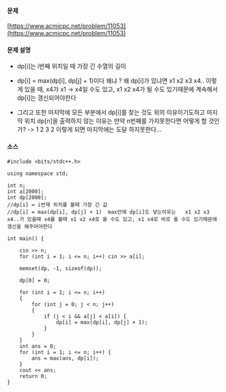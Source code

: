 #### 문제

[https://www.acmicpc.net/problem/11053](https://www.acmicpc.net/problem/11053)

#### 문제 설명

-   dp\[i\]는 i번째 위치일 때 가장 긴 수열의 길이

-   dp\[i\] = max(dp\[i\], dp\[j\] + 1)이다 왜냐 ? 왜 dp\[i\]가 있냐면 x1 x2 x3 x4.. 이렇게 있을 때, x4가 x1 -> x4일 수도 있고, x1 x2 x4가 될 수도 있기때문에 계속해서 dp\[i\]는 갱신되어야한다
-   그리고 또한 마지막에 모든 부분에서 dp\[i\]를 찾는 것도 위의 이유이기도하고 마지막 위치 dp\[n\]을 출력하지 않는 이유는 만약 n번째를 가지못한다면 어떻게 할 것인가? -> 1 2 3 2 이렇게 되면 마지막에는 도달 하지못한다...

#### 소스

```
#include <bits/stdc++.h>

using namespace std;

int n;
int a[2000];
int dp[2000];
//dp[i] = i번재 위치를 볼때 가장 긴 값 
//dp[i] = max(dp[i], dp[j] + 1)  max안에 dp[i]도 넣는이유는   x1 x2 x3 x4..가 있을때 x4를 볼때 x1 x2 x4로 올 수도 있고, x1 x4로 바로 올 수도 있기때문에 갱신을 해주어야한다 

int main() {

    cin >> n;
    for (int i = 1; i <= n; i++) cin >> a[i];

    memset(dp, -1, sizeof(dp));

    dp[0] = 0;

    for (int i = 1; i <= n; i++)
    {
        for (int j = 0; j < n; j++)
        {
            if (j < i && a[j] < a[i]) {
                dp[i] = max(dp[i], dp[j] + 1);
            }
        }
    }
    int ans = 0;
    for (int i = 1; i <= n; i++) {
        ans = max(ans, dp[i]);
    }
    cout << ans;
    return 0;
}
```